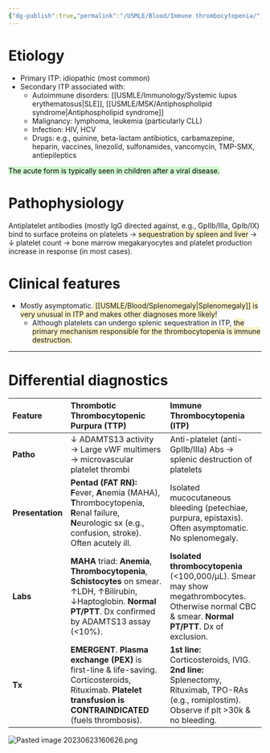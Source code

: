 ```yaml
---
{"dg-publish":true,"permalink":"/USMLE/Blood/Immune thrombocytopenia/","title":"Immune thrombocytopenia (ITP)"}
---
```



# Etiology
- Primary ITP: idiopathic (most common) 
- Secondary ITP associated with:
	- Autoimmune disorders: [[USMLE/Immunology/Systemic lupus erythematosus\|SLE]], [[USMLE/MSK/Antiphospholipid syndrome\|Antiphospholipid syndrome]]
	- Malignancy: lymphoma, leukemia (particularly CLL)
	- Infection: HIV, HCV
	- Drugs: e.g., quinine, beta-lactam antibiotics, carbamazepine, heparin, vaccines, linezolid, sulfonamides, vancomycin, TMP-SMX, antiepileptics

<mark style="background: #BBFABBA6;">The acute form is typically seen in children after a viral disease.</span>
# Pathophysiology
Antiplatelet antibodies (mostly IgG directed against, e.g., GpIIb/IIIa, GpIb/IX) bind to surface proteins on platelets → <span style="background:rgba(240, 200, 0, 0.2)">sequestration by spleen and liver</span> → ↓ platelet count → bone marrow megakaryocytes and platelet production increase in response (in most cases).
# Clinical features
- Mostly asymptomatic.<span style="background:rgba(240, 200, 0, 0.2)"> [[USMLE/Blood/Splenomegaly\|Splenomegaly]] is very unusual in ITP and makes other diagnoses more likely! </span>
	- Although platelets can undergo splenic sequestration in ITP, <span style="background:rgba(240, 200, 0, 0.2)">the primary mechanism responsible for the thrombocytopenia is immune destruction.</span>

---
# Differential diagnostics

| Feature          | **Thrombotic Thrombocytopenic Purpura (TTP)**                                                                                                                          | **Immune Thrombocytopenia (ITP)**                                                                                                               |
| :--------------- | :--------------------------------------------------------------------------------------------------------------------------------------------------------------------- | :---------------------------------------------------------------------------------------------------------------------------------------------- |
| **Patho**        | ↓ ADAMTS13 activity → Large vWF multimers → microvascular platelet thrombi                                                                                             | Anti-platelet (anti-GpIIb/IIIa) Abs → splenic destruction of platelets                                                                          |
| **Presentation** | **Pentad (FAT RN):** **F**ever, **A**nemia (MAHA), **T**hrombocytopenia, **R**enal failure, **N**eurologic sx (e.g., confusion, stroke). Often acutely ill.            | Isolated mucocutaneous bleeding (petechiae, purpura, epistaxis). Often asymptomatic. No splenomegaly.                                           |
| **Labs**         | **MAHA** triad: **Anemia**, **Thrombocytopenia**, **Schistocytes** on smear. ↑LDH, ↑Bilirubin, ↓Haptoglobin. **Normal PT/PTT**. Dx confirmed by ADAMTS13 assay (<10%). | **Isolated thrombocytopenia** (<100,000/µL). Smear may show megathrombocytes. Otherwise normal CBC & smear. **Normal PT/PTT**. Dx of exclusion. |
| **Tx**           | **EMERGENT**. **Plasma exchange (PEX)** is first-line & life-saving. Corticosteroids, Rituximab. **Platelet transfusion is CONTRAINDICATED** (fuels thrombosis).       | **1st line:** Corticosteroids, IVIG. **2nd line:** Splenectomy, Rituximab, TPO-RAs (e.g., romiplostim). Observe if plt >30k & no bleeding.      |

![Pasted image 20230623160626.png](/img/user/appendix/Pasted%20image%2020230623160626.png)